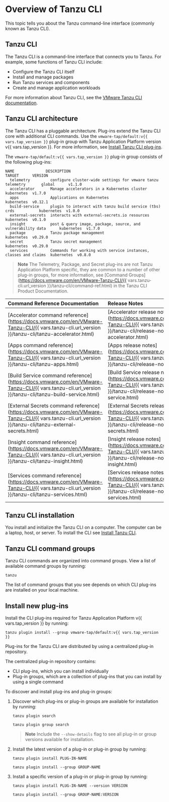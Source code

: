 # Overview of Tanzu CLI

This topic tells you about the Tanzu command-line interface (commonly known as Tanzu CLI).

## <a id="tanzu-cli"></a>Tanzu CLI

The Tanzu CLI is a command-line interface that connects you to Tanzu. For example, some functions of
Tanzu CLI include:

- Configure the Tanzu CLI itself
- Install and manage packages
- Run Tanzu services and components
- Create and manage application workloads

For more information about Tanzu CLI, see the
[VMware Tanzu CLI documentation](https://docs.vmware.com/en/VMware-Tanzu-CLI/index.html).

## <a id="itanzu-cli-architecture"></a>Tanzu CLI architecture

The Tanzu CLI has a pluggable architecture. Plug-ins extend the Tanzu CLI core with additional CLI
commands. Use the `vmware-tap/default:v{{ vars.tap_version }}` plug-in group with
Tanzu Application Platform version v{{ vars.tap_version }}. For more information,
see [Install Tanzu CLI plug-ins](../install-tanzu-cli.hbs.md).

The `vmware-tap/default:v{{ vars.tap_version }}` plug-in group consists of the following plug-ins:

```console
NAME              DESCRIPTION                                                      TARGET      VERSION
  telemetry         configure cluster-wide settings for vmware tanzu telemetry       global      v1.1.0
  accelerator       Manage accelerators in a Kubernetes cluster                      kubernetes  v1.7.0
  apps              Applications on Kubernetes                                       kubernetes  v0.12.1
  build-service     plugin to interact with tanzu build service (tbs) crds           kubernetes  v1.0.0
  external-secrets  interacts with external-secrets.io resources                     kubernetes  v0.1.0
  insight           post & query image, package, source, and vulnerability data      kubernetes  v1.7.0
  package           Tanzu package management                                         kubernetes  v0.29.0
  secret            Tanzu secret management                                          kubernetes  v0.29.0
  services          Commands for working with service instances, classes and claims  kubernetes  v0.8.0
```

> **Note** The Telemetry, Package, and Secret plug-ins are not Tanzu Application Platform specific, they
are common to a number of other plug-in groups, for more information, see
 [Command Groups](https://docs.vmware.com/en/VMware-Tanzu-CLI/{{ vars.tanzu-cli.url_version }}/tanzu-cli/command-ref.html) in the
Tanzu CLI Product Documentation.

| Command Reference Documentation | Release Notes |
|:--------|:---------|
|[Accelerator command reference](https://docs.vmware.com/en/VMware-Tanzu-CLI/{{ vars.tanzu-cli.url_version }}/tanzu-cli/tanzu-accelerator.html)|[Accelerator release notes](https://docs.vmware.com/en/VMware-Tanzu-CLI/{{ vars.tanzu-cli.url_version }}/tanzu-cli/release-notes-accelerator.html)|
|[Apps command reference](https://docs.vmware.com/en/VMware-Tanzu-CLI/{{ vars.tanzu-cli.url_version }}/tanzu-cli/tanzu-apps.html)|[Apps release notes](https://docs.vmware.com/en/VMware-Tanzu-CLI/{{ vars.tanzu-cli.url_version }}/tanzu-cli/release-notes-apps.html)|
|[Build Service command reference](https://docs.vmware.com/en/VMware-Tanzu-CLI/{{ vars.tanzu-cli.url_version }}/tanzu-cli/tanzu-build-service.html)|[Build Service release notes](https://docs.vmware.com/en/VMware-Tanzu-CLI/{{ vars.tanzu-cli.url_version }}/tanzu-cli/release-notes-build-service.html)|
|[External Secrets command reference](https://docs.vmware.com/en/VMware-Tanzu-CLI/{{ vars.tanzu-cli.url_version }}/tanzu-cli/tanzu-external-secrets.html)|[External Secrets release notes](https://docs.vmware.com/en/VMware-Tanzu-CLI/{{ vars.tanzu-cli.url_version }}/tanzu-cli/release-notes-external-secrets.html)|
|[Insight command reference](https://docs.vmware.com/en/VMware-Tanzu-CLI/{{ vars.tanzu-cli.url_version }}/tanzu-cli/tanzu-insight.html)|[Insight release notes](https://docs.vmware.com/en/VMware-Tanzu-CLI/{{ vars.tanzu-cli.url_version }}/tanzu-cli/release-notes-insight.html)|
|[Services command reference](https://docs.vmware.com/en/VMware-Tanzu-CLI/{{ vars.tanzu-cli.url_version }}/tanzu-cli/tanzu-services.html)|[Services release notes](https://docs.vmware.com/en/VMware-Tanzu-CLI/{{ vars.tanzu-cli.url_version }}/tanzu-cli/release-notes-services.html)|

## <a id="tanzu-cli-install"></a>Tanzu CLI installation

You install and initialize the Tanzu CLI on a computer. The computer can be a laptop, host, or server.
To install the CLI see [Install Tanzu CLI](../install-tanzu-cli.hbs.md#cli-and-plugin).

## <a id="tanzu-cli-command-groups"></a>Tanzu CLI command groups

Tanzu CLI commands are organized into command groups. View a list of available command groups by
running:

```console
tanzu
```

The list of command groups that you see depends on which CLI plug-ins are installed on your local
machine.

## <a id="install-new"></a> Install new plug-ins

Install the CLI plug-ins required for Tanzu Application Platform v{{ vars.tap_version }} by running:

```console
tanzu plugin install --group vmware-tap/default:v{{ vars.tap_version }}
```

Plug-ins for the Tanzu CLI are distributed by using a centralized plug-in repository.

The centralized plug-in repository contains:

- CLI plug-ins, which you can install individually
- Plug-in groups, which are a collection of plug-ins that you can install by using a single command

To discover and install plug-ins and plug-in groups:

1. Discover which plug-ins or plug-in groups are available for installation by running:

   ```console
   tanzu plugin search
   ```

   ```console
   tanzu plugin group search
   ```

   > **Note** Include the `--show-details` flag to see all plug-in or group versions available
   > for installation.

2. Install the latest version of a plug-in or plug-in group by running:

   ```console
   tanzu plugin install PLUG-IN-NAME
   ```

   ```console
   tanzu plugin install --group GROUP-NAME
   ```

3. Install a specific version of a plug-in or plug-in group by running:

   ```console
   tanzu plugin install PLUG-IN-NAME --version VERSION
   ```

   ```console
   tanzu plugin install --group GROUP-NAME:VERSION
   ```